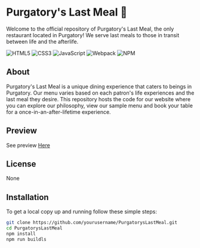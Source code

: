 # Purgatory's Last Meal :ghost:

Welcome to the official repository of Purgatory's Last Meal, the only restaurant located in Purgatory! We serve last meals to those in transit between life and the afterlife.

![HTML5](https://img.shields.io/badge/-HTML5-E34F26?logo=html5&logoColor=white&style=for-the-badge)
![CSS3](https://img.shields.io/badge/-CSS3-1572B6?logo=css3&logoColor=white&style=for-the-badge)
![JavaScript](https://img.shields.io/badge/-JavaScript-F7DF1E?logo=javascript&logoColor=black&style=for-the-badge)
![Webpack](https://img.shields.io/badge/-Webpack-8DD6F9?logo=webpack&logoColor=black&style=for-the-badge)
![NPM](https://img.shields.io/badge/-NPM-CB3837?logo=npm&logoColor=white&style=for-the-badge)

## About

Purgatory's Last Meal is a unique dining experience that caters to beings in Purgatory. Our menu varies based on each patron's life experiences and the last meal they desire. This repository hosts the code for our website where you can explore our philosophy, view our sample menu and book your table for a once-in-an-after-lifetime experience.

## Preview

See preview <a href="https://malicious-bunny.github.io/Restaurant/">Here</a>

## License 

None

## Installation

To get a local copy up and running follow these simple steps:

```bash
git clone https://github.com/yourusername/PurgatorysLastMeal.git
cd PurgatorysLastMeal
npm install
npm run buildls


